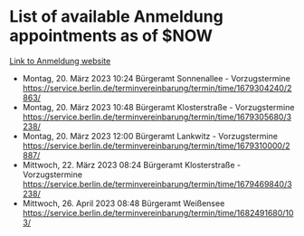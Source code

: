 # List of available Anmeldung appointments as of $NOW
[Link to Anmeldung website](https://service.berlin.de/terminvereinbarung/termin/tag.php?termin=1&anliegen[]=120686&dienstleisterlist=122210,122217,327316,122219,327312,122227,327314,122231,327346,122243,327348,122254,122252,329742,122260,329745,122262,329748,122271,327278,122273,327274,122277,327276,330436,122280,327294,122282,327290,122284,327292,122291,327270,122285,327266,122286,327264,122296,327268,150230,329760,122297,327286,122294,327284,122312,329763,122314,329775,122304,327330,122311,327334,122309,327332,317869,122281,327352,122279,329772,122283,122276,327324,122274,327326,122267,329766,122246,327318,122251,327320,122257,327322,122208,327298,122226,327300&herkunft=http%3A%2F%2Fservice.berlin.de%2Fdienstleistung%2F120686%2F)
- Montag, 20. März 2023 10:24 Bürgeramt Sonnenallee - Vorzugstermine https://service.berlin.de/terminvereinbarung/termin/time/1679304240/2863/
- Montag, 20. März 2023 10:48 Bürgeramt Klosterstraße - Vorzugstermine https://service.berlin.de/terminvereinbarung/termin/time/1679305680/3238/
- Montag, 20. März 2023 12:00 Bürgeramt Lankwitz - Vorzugstermine https://service.berlin.de/terminvereinbarung/termin/time/1679310000/2887/
- Mittwoch, 22. März 2023 08:24 Bürgeramt Klosterstraße - Vorzugstermine https://service.berlin.de/terminvereinbarung/termin/time/1679469840/3238/
- Mittwoch, 26. April 2023 08:48 Bürgeramt Weißensee https://service.berlin.de/terminvereinbarung/termin/time/1682491680/103/

